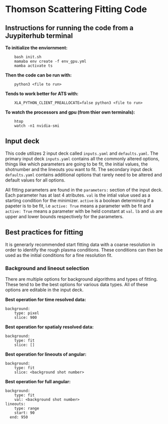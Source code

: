 # Thomson Scattering Fitting Code

## Instructions for running the code from a Juypiterhub terminal

**To initialize the enviornment:**
```
	bash init.sh
	mamaba env create -f env_gpu.yml
	mamba activate ts
```

**Then the code can be run with:**
```
	python3 <file to run>
```

**Tends to work better for ATS with:**
```
	XLA_PYTHON_CLIENT_PREALLOCATE=false python3 <file to run>
```

**To watch the processors and gpu (from thier own terminals):**
```
	htop
	watch -n1 nvidia-smi
```

## Input deck

This code utilizes 2 input deck called `inputs.yaml` and `defaults.yaml`. The primary input deck `inputs.yaml` contains all the commonly altered options, things like which parameters are going to be fit, the initial values, the shotnumber and the lineouts you want to fit. The secondary input deck `defaults.yaml` contains additional options that rarely need to be altered and default values for all options.

All fitting parameters are found in the `parameters:` section of the input deck. Each parameter has at last 4 atributes. `val` is the intial value used as a starting condition for the minimizer. `active` is a boolean determining if a papeter is to be fit, i.e `active: True` means a parameter with be fit and `active: True` means a parameter with be held constant at `val`. `lb` and `ub` are upper and lower bounds respectively for the parameters.

## Best practices for fitting

It is generarly recommended start fitting data with a coarse resolution in order to identify the rough plasma conditions. These conditions can then be used as the initial conditions for a fine resolution fit.

### Background and lineout selection

There are multiple options for background algorithms and types of fitting. These tend to be the best options for various data types. All of these options are editable in the input deck.

**Best operation for time resolved data:**
```
background:
	type: pixel
	slice: 900
```

**Best operation for spatialy resolved data:**
```
background:
	type: fit
	slice: []
```

**Best operation for lineouts of angular:**
```
background:
	type: fit
	slice: <background shot number>
```

**Best operation for full angular:**
```
background:
	type: fit
	val: <background shot number>
lineouts:
	type: range
	start: 90
  end: 950
```
